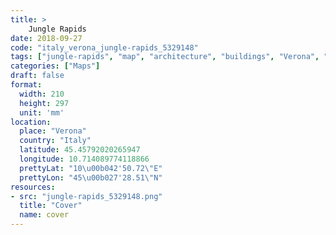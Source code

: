 ```yaml
---
title: > 
    Jungle Rapids
date: 2018-09-27
code: "italy_verona_jungle-rapids_5329148"
tags: ["jungle-rapids", "map", "architecture", "buildings", "Verona", "Italy"]
categories: ["Maps"]
draft: false
format:
  width: 210
  height: 297
  unit: 'mm'
location:
  place: "Verona"
  country: "Italy"
  latitude: 45.45792020265947
  longitude: 10.714089774118866
  prettyLat: "10\u00b042'50.72\"E"
  prettyLon: "45\u00b027'28.51\"N"
resources:
- src: "jungle-rapids_5329148.png"
  title: "Cover"
  name: cover
---
```

